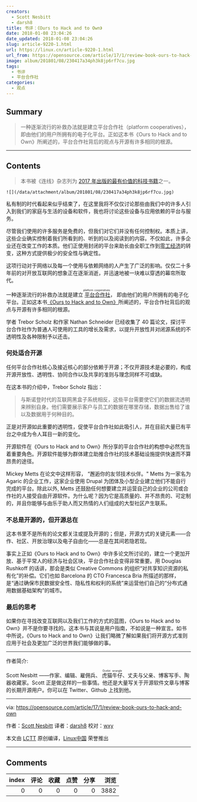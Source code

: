 ```yaml
---
creators:
  - Scott Nesbitt
  - darsh8
title: 书评：《Ours to Hack and to Own》
date: 2018-01-08 23:04:26
date_updated: 2018-01-08 23:04:26
slug: article-9220-1.html
url: https://linux.cn/article-9220-1.html
url_from: https://opensource.com/article/17/1/review-book-ours-to-hack-and-own
image: album/201801/08/230417a34ph3k8jp6rf7cu.jpg
tags:
  - 书评
  - 平台合作社
categories:
  - 观点
---
```


## Summary

> 一种逐渐流行的补救办法就是建立平台合作社（platform cooperatives）， 即由他们的用户所拥有的电子化平台。正如这本书《Ours to Hack and to Own》所阐述的，平台合作社背后的观点与开源有许多相同的根源。

***

<!-- more -->

## Contents

> 
> 本书被《连线》杂志列为 [2017 年出版的最有价值的科技书籍](https://www.wired.com/story/the-top-tech-books-of-2017-part-1/)之一。
> 
> 
> 

`![](/data/attachment/album/201801/08/230417a34ph3k8jp6rf7cu.jpg)`

私有制的时代看起来似乎结束了，在这里我将不仅仅讨论那些由我们中的许多人引入到我们的家庭与生活的设备和软件，我也将讨论这些设备与应用依赖的平台与服务。

尽管我们使用的许多服务是免费的，但我们对它们并没有任何控制权。本质上讲，这些企业确实控制着我们所看到的、听到的以及阅读到的内容。不仅如此，许多企业还在改变工作的本质。他们正使用封闭的平台来助长由全职工作到[零工经济](https://en.wikipedia.org/wiki/Access_economy)的转变，这种方式提供极少的安全性与确定性。

这项行动对于网络以及每一个使用与依赖网络的人产生了广泛的影响。仅仅二十多年前的对开放互联网的想象正在逐渐消逝，并迅速地被一块难以穿透的幕帘所取代。

一种逐渐流行的补救办法就是建立<ruby> <a href="https://en.wikipedia.org/wiki/Platform_cooperative">  平台合作社 </a> <rt>  platform cooperatives </rt></ruby>， 即由他们的用户所拥有的电子化平台。正如这本书[《Ours to Hack and to Own》](http://www.orbooks.com/catalog/ours-to-hack-and-to-own/)所阐述的，平台合作社背后的观点与开源有许多相同的根源。

学者 Trebor Scholz 和作家 Nathan Schneider 已经收集了 40 篇论文，探讨平台合作社作为普通人可使用的工具的增长及需求，以提升开放性并对闭源系统的不透明性及各种限制予以还击。

### 何处适合开源

任何平台合作社核心及接近核心的部分依赖于开源；不仅开源技术是必要的，构成开源开放性、透明性、协同合作以及共享的准则与理念同样不可或缺。

在这本书的介绍中，Trebor Scholz 指出：

> 
> 与斯诺登时代的互联网黑盒子系统相反，这些平台需要使它们的数据流透明来辨别自身。他们需要展示客户与员工的数据在哪里存储，数据出售给了谁以及数据用于何种目的。
> 
> 
> 

正是对开源如此重要的透明性，促使平台合作社如此吸引人，并在目前大量已有平台之中成为令人耳目一新的变化。

开源软件在《Ours to Hack and to Own》所分享的平台合作社的构想中必然充当着重要角色。开源软件能够为群体建立助推合作社的技术基础设施提供快速而不算昂贵的途径。

Mickey Metts 在论文中这样形容， “邂逅你的友邻技术伙伴。" Metts 为一家名为 Agaric 的企业工作，这家企业使用 Drupal 为团体及小型企业建立他们不能自行完成的平台。除此以外, Metts 还鼓励任何想要建立并运营自己的企业的公司或合作社的人接受自由开源软件。为什么呢？因为它是高质量的、并不昂贵的、可定制的，并且你能够与由乐于助人而又热情的人们组成的大型社区产生联系。

### 不总是开源的，但开源总在

这本书里不是所有的论文都关注或提及开源的；但是，开源方式的关键元素——合作、社区、开放治理以及电子自由化——总是在其间若隐若现。

事实上正如《Ours to Hack and to Own》中许多论文所讨论的，建立一个更加开放、基于平常人的经济与社会区块，平台合作社会变得非常重要。用 Douglas Rushkoff 的话讲，那会是类似 Creative Commons 的组织“对共享知识资源的私有化”的补偿。它们也如 Barcelona 的 CTO Francesca Bria 所描述的那样，是“通过确保市民数据安全性、隐私性和权利的系统”来运营他们自己的“分布式通用数据基础架构”的城市。

### 最后的思考

如果你在寻找改变互联网以及我们工作的方式的蓝图，《Ours to Hack and to Own》并不是你要寻找的。这本书与其说是用户指南，不如说是一种宣言。如书中所说，《Ours to Hack and to Own》让我们略微了解如果我们将开源方式准则应用于社会及更加广泛的世界我们能够做的事。

---

作者简介:

Scott Nesbitt ——作家、编辑、雇佣兵、 <ruby> 虎猫牛仔 <rt>  Ocelot wrangle </rt></ruby>、丈夫与父亲、博客写手、陶器收藏家。Scott 正是做这样的一些事情。他还是大量写关于开源软件文章与博客的长期开源用户。你可以在 Twitter、Github 上找到他。

---

via: <https://opensource.com/article/17/1/review-book-ours-to-hack-and-own>

作者：[Scott Nesbitt](https://opensource.com/users/scottnesbitt) 译者：[darsh8](https://github.com/darsh8) 校对：[wxy](https://github.com/wxy)

本文由 [LCTT](https://github.com/LCTT/TranslateProject) 原创编译，[Linux中国](https://linux.cn/) 荣誉推出

***

## Comments


|   index |   评论 |   收藏 |   点赞 |   分享 |   浏览 |
|--------:|-------:|-------:|-------:|-------:|-------:|
|       0 |      0 |      0 |      0 |      0 |   3882 |
